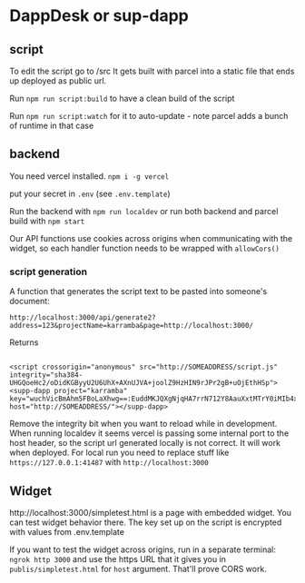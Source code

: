 # DappDesk or sup-dapp

## script

To edit the script go to /src
It gets built with parcel into a static file that ends up deployed as public url.

Run `npm run script:build` to have a clean build of the script

Run `npm run script:watch` for it to auto-update - note parcel adds a bunch of runtime in that case

## backend

You need vercel installed. 
`npm i -g vercel`

put your secret in `.env` (see `.env.template`)

Run the backend with `npm run localdev` or run both backend and parcel build with `npm start`

Our API functions use cookies across origins when communicating with the widget, so each handler function needs to be wrapped with `allowCors()`

### script generation

A function that generates the script text to be pasted into someone's document:

`http://localhost:3000/api/generate2?address=123&projectName=karramba&page=http://localhost:3000/`

Returns

```

<script crossorigin="anonymous" src="http://SOMEADDRESS/script.js" integrity="sha384-UHGQoeHc2/oDidKGByyU2U6UhX+AXnUJVA+joolZ9HzHIN9rJPr2gB+uOjEthHSp">
<supp-dapp project="karramba" key="wuchVicBmAhm5FBoLaXhwg==:EuddMKJQXgNjqHA7rrN712Y8AauXxtMTrY0iMIb4xqQCmDRY4d0ezyFTxhVeX+iI" host="http://SOMEADDRESS/"></supp-dapp>
```

Remove the integrity bit when you want to reload while in development. 
When running localdev it seems vercel is passing some internal port to the host header, so the script url generated locally is not correct. It will work when deployed. For local run you need to replace stuff like `https://127.0.0.1:41487` with `http://localhost:3000`

## Widget

http://localhost:3000/simpletest.html is a page with embedded widget.
You can test widget behavior there. The key set up on the script is encrypted with values from .env.template

If you want to test the widget across origins, run in a separate terminal: `ngrok http 3000` and use the https URL that it gives you in `publis/simpletest.html` for `host` argument. That'll prove CORS work.
